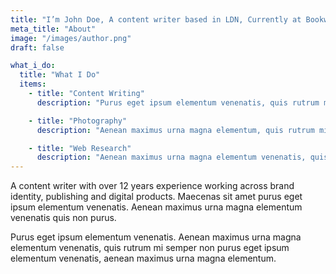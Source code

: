 ```yaml
---
title: "I’m John Doe, A content writer based in LDN, Currently at Bookworm"
meta_title: "About"
image: "/images/author.png"
draft: false

what_i_do:
  title: "What I Do"
  items:
    - title: "Content Writing"
      description: "Purus eget ipsum elementum venenatis, quis rutrum mi semper nonpurus eget ipsum elementum venenatis."

    - title: "Photography"
      description: "Aenean maximus urna magna elementum, quis rutrum mi semper non purus eget ipsum venenatis."

    - title: "Web Research"
      description: "Aenean maximus urna magna elementum venenatis, quis semper non purus eget ipsum venenatis."
---
```


A content writer with over 12 years experience working across brand identity, publishing and digital products. Maecenas sit amet purus eget ipsum elementum venenatis. Aenean maximus urna magna elementum venenatis quis non purus.

Purus eget ipsum elementum venenatis. Aenean maximus urna magna elementum venenatis, quis rutrum mi semper non purus eget ipsum elementum venenatis, aenean maximus urna magna elementum.
